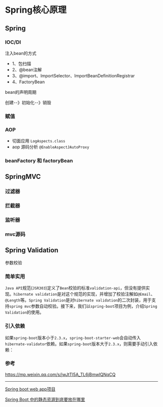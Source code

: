# Spring核心原理
## Spring
### IOC/DI
注入bean的方式
- 1、包扫描
- 2、@bean注解
- 3、@import、ImportSelector、ImportBeanDefinitionRegistrar
- 4、FactoryBean

bean的声明周期

创建--》初始化--》销毁
### 赋值


### AOP
- 切面应用 `LogAspects.class`
- aop 源码分析 `@EnableAspectJAutoProxy`

### beanFactory 和 factoryBean


## SpringMVC

### 过滤器

### 拦截器

### 监听器

### mvc源码

## Spring Validation
参数校验

### 简单实用
`Java API`规范(`JSR303`)定义了`Bean`校验的标准`validation-api`，但没有提供实现。`hibernate validation`是对这个规范的实现，并增加了校验注解如`@Email`、`@Length`等。`Spring Validation`是对`hibernate validation`的二次封装，用于支持`spring mvc`参数自动校验。接下来，我们以`spring-boot`项目为例，介绍`Spring Validation`的使用。

### 引入依赖
如果`spring-boot`版本小于`2.3.x`，`spring-boot-starter-web`会自动传入`hibernate-validator`依赖。如果`spring-boot`版本大于`2.3.x`，则需要手动引入依赖：

### 参考
https://mp.weixin.qq.com/s/jwJtTl5A_TL6jBmwlQNqCQ

----
[Spring boot web app项目](https://www.javatt.com/p/28742)

[Spring Boot 中的静态资源到底要放在哪里](https://juejin.im/post/5ca55b6be51d4574cd19f52a)

